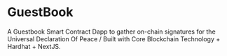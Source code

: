 # GuestBook
A Guestbook Smart Contract Dapp to gather on-chain signatures for the Universal Declaration Of Peace / Built with Core Blockchain Technology + Hardhat + NextJS. 
